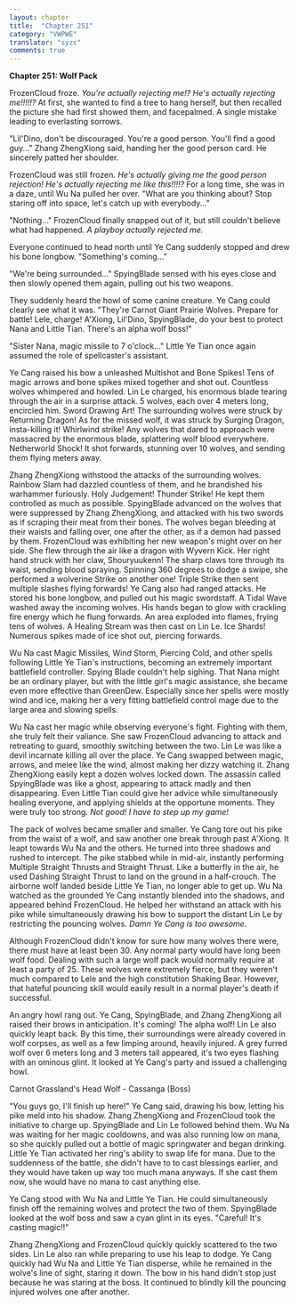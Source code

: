 ```yaml
---
layout: chapter
title:  "Chapter 251"
category: "VWPWE"
translator: "syzc"
comments: true
---
```


**Chapter 251: Wolf Pack**

FrozenCloud froze. *You're actually rejecting me!? He's actually rejecting me!!!!!?* At first, she wanted to find a tree to hang herself, but then recalled the picture she had first showed them, and facepalmed. A single mistake leading to everlasting sorrows.

"Lil'Dino, don't be discouraged. You're a good person. You'll find a good guy..." Zhang ZhengXiong said, handing her the good person card. He sincerely patted her shoulder. 

FrozenCloud was still frozen. *He's actually giving me the good person rejection! He's actually rejecting me like this!!!!?* For a long time, she was in a daze, until Wu Na pulled her over. "What are you thinking about? Stop staring off into space, let's catch up with everybody..."

"Nothing..." FrozenCloud finally snapped out of it, but still couldn't believe what had happened. *A playboy actually rejected me.*

Everyone continued to head north until Ye Cang suddenly stopped and drew his bone longbow. "Something's coming..."

"We're being surrounded..." SpyingBlade sensed with his eyes close and then slowly opened them again, pulling out his two weapons.

They suddenly heard the howl of some canine creature. Ye Cang could clearly see what it was. "They're Carnot Giant Prairie Wolves. Prepare for battle! Lele, charge! A'Xiong, Lil'Dino, SpyingBlade, do your best to protect Nana and Little Tian. There's an alpha wolf boss!"

"Sister Nana, magic missile to 7 o'clock..." Little Ye Tian once again assumed the role of spellcaster's assistant.

Ye Cang raised his bow a unleashed Multishot and Bone Spikes! Tens of magic arrows and bone spikes mixed together and shot out. Countless wolves whimpered and howled. Lin Le charged, his enormous blade tearing through the air in a surprise attack. 5 wolves, each over 4 meters long, encircled him. Sword Drawing Art! The surrounding wolves were struck by Returning Dragon! As for the missed wolf, it was struck by Surging Dragon, insta-killing it! Whirlwind strike! Any wolves that dared to approach were massacred by the enormous blade, splattering wolf blood everywhere. Netherworld Shock! It shot forwards, stunning over 10 wolves, and sending them flying meters away. 

Zhang ZhengXiong withstood the attacks of the surrounding wolves. Rainbow Slam had dazzled countless of them, and he brandished his warhammer furiously. Holy Judgement! Thunder Strike! He kept them controlled as much as possible. SpyingBlade advanced on the wolves that were suppressed by Zhang ZhengXiong, and attacked with his two swords as if scraping their meat from their bones. The wolves began bleeding at their waists and falling over, one after the other, as if a demon had passed by them. FrozenCloud was exhibiting her new weapon's might over on her side. She flew through the air like a dragon with Wyvern Kick. Her right hand struck with her claw, Shouryuukenn! The sharp claws tore through its waist, sending blood spraying. Spinning 360 degrees to dodge a swipe, she performed a wolverine Strike on another one! Triple Strike then sent multiple slashes flying forwards! Ye Cang also had ranged attacks. He stored his bone longbow, and pulled out his magic swordstaff. A Tidal Wave washed away the incoming wolves. His hands began to glow with crackling fire energy which he flung forwards. An area exploded into flames, frying tens of wolves. A Healing Stream was then cast on Lin Le. Ice Shards! Numerous spikes made of ice shot out, piercing forwards.

Wu Na cast Magic Missiles, Wind Storm, Piercing Cold, and other spells following Little Ye Tian's instructions, becoming an extremely important battlefield controller. Spying Blade couldn't help sighing. That Nana might be an ordinary player, but with the little girl's magic assistance, she became even more effective than GreenDew. Especially since her spells were mostly wind and ice, making her a very fitting battlefield control mage due to the large area and slowing spells.

Wu Na cast her magic while observing everyone's fight. Fighting with them, she truly felt their valiance. She saw FrozenCloud advancing to attack and retreating to guard, smoothly switching between the two. Lin Le was like a devil incarnate killing all over the place. Ye Cang swapped between magic, arrows, and melee like the wind, almost making her dizzy watching it. Zhang ZhengXiong easily kept a dozen wolves locked down. The assassin called SpyingBlade was like a ghost, appearing to attack madly and then disappearing. Even Little Tian could give her advice while simultaneously healing everyone, and applying shields at the opportune moments. They were truly too strong. *Not good! I have to step up my game!*

The pack of wolves became smaller and smaller. Ye Cang tore out his pike from the waist of a wolf, and saw another one break through past A'Xiong. It leapt towards Wu Na and the others. He turned into three shadows and rushed to intercept. The pike stabbed while in mid-air, instantly performing Multiple Straight Thrusts and Straight Thrust. Like a butterfly in the air, he used Dashing Straight Thrust to land on the ground in a half-crouch. The airborne wolf landed beside Little Ye Tian, no longer able to get up. Wu Na watched as the grounded Ye Cang instantly blended into the shadows, and appeared behind FrozenCloud. He helped her withstand an attack with his pike while simultaneously drawing his bow to support the distant Lin Le by restricting the pouncing wolves. *Damn Ye Cang is too awesome.*

Although FrozenCloud didn't know for sure how many wolves there were, there must have at least been 30. Any normal party would have long been wolf food. Dealing with such a large wolf pack would normally require at least a party of 25. These wolves were extremely fierce, but they weren't much compared to Lele and the high constitution Shaking Bear. However, that hateful pouncing skill would easily result in a normal player's death if successful.

An angry howl rang out. Ye Cang, SpyingBlade, and Zhang ZhengXiong all raised their brows in anticipation. It's coming! The alpha wolf! Lin Le also quickly leapt back. By this time, their surroundings were already covered in wolf corpses, as well as a few limping around, heavily injured. A grey furred wolf over 6 meters long and 3 meters tall appeared, it's two eyes flashing with an ominous glint. It looked at Ye Cang's party and issued a challenging howl. 

Carnot Grassland's Head Wolf - Cassanga (Boss)

"You guys go, I'll finish up here!" Ye Cang said, drawing his bow, letting his pike meld into his shadow. Zhang ZhengXiong and FrozenCloud took the initiative to charge up. SpyingBlade and Lin Le followed behind them. Wu Na was waiting for her magic cooldowns, and was also running low on mana, so she quickly pulled out a bottle of magic springwater and began drinking. Little Ye Tian activated her ring's ability to swap life for mana. Due to the suddenness of the battle, she didn't have to to cast blessings earlier, and they would have taken up way too much mana anyways. If she cast them now, she would have no mana to cast anything else.

Ye Cang stood with Wu Na and Little Ye Tian. He could simultaneously finish off the remaining wolves and protect the two of them. SpyingBlade looked at the wolf boss and saw a cyan glint in its eyes. "Careful! It's casting magic!!"

Zhang ZhengXiong and FrozenCloud quickly quickly scattered to the two sides. Lin Le also ran while preparing to use his leap to dodge. Ye Cang quickly had Wu Na and Little Ye Tian disperse, while he remained in the wolve's line of sight, staring it down. The bow in his hand didn't stop just because he was staring at the boss. It continued to blindly kill the pouncing injured wolves one after another.
